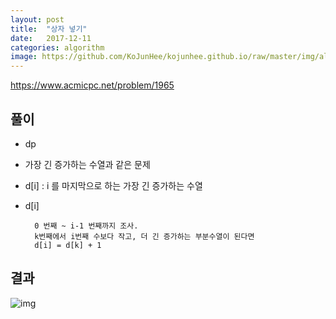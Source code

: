 ```yaml
---
layout: post
title:  "상자 넣기"
date:   2017-12-11
categories: algorithm
image: https://github.com/KoJunHee/kojunhee.github.io/raw/master/img/algorithm.png
---
```


<https://www.acmicpc.net/problem/1965>

## 풀이

- dp
- 가장 긴 증가하는 수열과 같은 문제 
- d[i] : i 를 마지막으로 하는 가장 긴 증가하는 수열
- d[i]

		0 번째 ~ i-1 번째까지 조사.
		k번째에서 i번째 수보다 작고, 더 긴 증가하는 부분수열이 된다면
		d[i] = d[k] + 1
	
## 결과

![img](https://github.com/KoJunHee/kojunhee.github.io/raw/master/img/inc.png)
	

